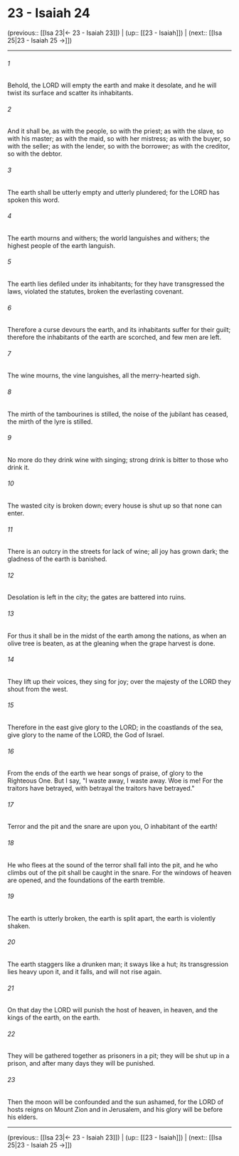 # 23 - Isaiah 24

(previous:: [[Isa 23|← 23 - Isaiah 23]]) | (up:: [[23 - Isaiah]]) | (next:: [[Isa 25|23 - Isaiah 25 →]])

***


###### 1 
Behold, the LORD will empty the earth and make it desolate, and he will twist its surface and scatter its inhabitants. 

###### 2 
And it shall be, as with the people, so with the priest; as with the slave, so with his master; as with the maid, so with her mistress; as with the buyer, so with the seller; as with the lender, so with the borrower; as with the creditor, so with the debtor. 

###### 3 
The earth shall be utterly empty and utterly plundered; for the LORD has spoken this word. 

###### 4 
The earth mourns and withers; the world languishes and withers; the highest people of the earth languish. 

###### 5 
The earth lies defiled under its inhabitants; for they have transgressed the laws, violated the statutes, broken the everlasting covenant. 

###### 6 
Therefore a curse devours the earth, and its inhabitants suffer for their guilt; therefore the inhabitants of the earth are scorched, and few men are left. 

###### 7 
The wine mourns, the vine languishes, all the merry-hearted sigh. 

###### 8 
The mirth of the tambourines is stilled, the noise of the jubilant has ceased, the mirth of the lyre is stilled. 

###### 9 
No more do they drink wine with singing; strong drink is bitter to those who drink it. 

###### 10 
The wasted city is broken down; every house is shut up so that none can enter. 

###### 11 
There is an outcry in the streets for lack of wine; all joy has grown dark; the gladness of the earth is banished. 

###### 12 
Desolation is left in the city; the gates are battered into ruins. 

###### 13 
For thus it shall be in the midst of the earth among the nations, as when an olive tree is beaten, as at the gleaning when the grape harvest is done. 

###### 14 
They lift up their voices, they sing for joy; over the majesty of the LORD they shout from the west. 

###### 15 
Therefore in the east give glory to the LORD; in the coastlands of the sea, give glory to the name of the LORD, the God of Israel. 

###### 16 
From the ends of the earth we hear songs of praise, of glory to the Righteous One. But I say, "I waste away, I waste away. Woe is me! For the traitors have betrayed, with betrayal the traitors have betrayed." 

###### 17 
Terror and the pit and the snare are upon you, O inhabitant of the earth! 

###### 18 
He who flees at the sound of the terror shall fall into the pit, and he who climbs out of the pit shall be caught in the snare. For the windows of heaven are opened, and the foundations of the earth tremble. 

###### 19 
The earth is utterly broken, the earth is split apart, the earth is violently shaken. 

###### 20 
The earth staggers like a drunken man; it sways like a hut; its transgression lies heavy upon it, and it falls, and will not rise again. 

###### 21 
On that day the LORD will punish the host of heaven, in heaven, and the kings of the earth, on the earth. 

###### 22 
They will be gathered together as prisoners in a pit; they will be shut up in a prison, and after many days they will be punished. 

###### 23 
Then the moon will be confounded and the sun ashamed, for the LORD of hosts reigns on Mount Zion and in Jerusalem, and his glory will be before his elders.

***

(previous:: [[Isa 23|← 23 - Isaiah 23]]) | (up:: [[23 - Isaiah]]) | (next:: [[Isa 25|23 - Isaiah 25 →]])
